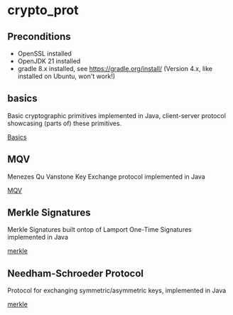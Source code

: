 # crypto_prot

## Preconditions

- OpenSSL installed
- OpenJDK 21 installed
- gradle 8.x installed, see https://gradle.org/install/ (Version 4.x, like installed on Ubuntu, won't work!)

## basics

Basic cryptographic primitives implemented in Java, client-server protocol showcasing (parts of) these primitives.

[Basics](./basics/README.md)

## MQV

Menezes Qu Vanstone Key Exchange protocol implemented in Java

[MQV](./mqv/README.md)

## Merkle Signatures

Merkle Signatures built ontop of Lamport One-Time Signatures implemented in Java

[merkle](./merkle/README.md)

## Needham-Schroeder Protocol

Protocol for exchanging symmetric/asymmetric keys, implemented in Java

[merkle](./needham_schroeder/README.md)
